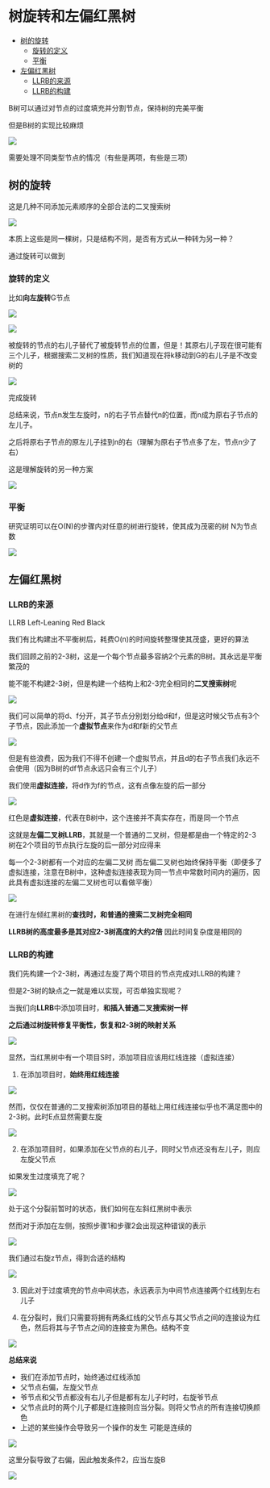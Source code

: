 # 树旋转和左偏红黑树
 
* [树的旋转](#树的旋转)
  * [旋转的定义](#旋转的定义)
  * [平衡](#平衡)
* [左偏红黑树](#左偏红黑树)
  * [LLRB的来源](#LLRB的来源)
  * [LLRB的构建](#LLRB的构建)

B树可以通过对节点的过度填充并分割节点，保持树的完美平衡

但是B树的实现比较麻烦 

![](img/c602f0c3.png)

需要处理不同类型节点的情况（有些是两项，有些是三项）

## 树的旋转

这是几种不同添加元素顺序的全部合法的二叉搜索树

![](img/66dda083.png)

本质上这些是同一棵树，只是结构不同，是否有方式从一种转为另一种？

通过旋转可以做到

### 旋转的定义

比如**向左旋转**G节点

![](img/1fced62c.png)

![](img/0ea97915.png)

被旋转的节点的右儿子替代了被旋转节点的位置，但是！其原右儿子现在很可能有三个儿子，根据搜索二叉树的性质，我们知道现在将k移动到G的右儿子是不改变树的

![](img/af129648.png)

完成旋转

总结来说，节点n发生左旋时，n的右子节点替代n的位置，而n成为原右子节点的左儿子。

之后将原右子节点的原左儿子挂到n的右（理解为原右子节点多了左，节点n少了右）

这是理解旋转的另一种方案

![](img/249d658e.png)

### 平衡

研究证明可以在O(N)的步骤内对任意的树进行旋转，使其成为茂密的树 N为节点数
 
![](img/6de59105.png)

## 左偏红黑树

### LLRB的来源

LLRB Left-Leaning Red Black 

我们有比构建出不平衡树后，耗费O(n)的时间旋转整理使其茂盛，更好的算法

我们回顾之前的2-3树，这是一个每个节点最多容纳2个元素的B树。其永远是平衡繁茂的

能不能不构建2-3树，但是构建一个结构上和2-3完全相同的**二叉搜索树**呢

![](img/93392c66.png)

我们可以简单的将d、f分开，其子节点分别划分给d和f，但是这时候父节点有3个子节点，因此添加一个**虚拟节点**来作为d和f新的父节点

![](img/4fbcad96.png)

但是有些浪费，因为我们不得不创建一个虚拟节点，并且d的右子节点我们永远不会使用（因为B树的df节点永远只会有三个儿子）

我们使用**虚拟连接**，将d作为f的节点，这有点像左旋的后一部分

![](img/756e9b07.png)

红色是**虚拟连接**，代表在B树中，这个连接并不真实存在，而是同一个节点

这就是**左偏二叉树LLRB**，其就是一个普通的二叉树，但是都是由一个特定的2-3树在2个项目的节点执行左旋的后一部分对应得来

每一个2-3树都有一个对应的左偏二叉树 而左偏二叉树也始终保持平衡（即便多了虚拟连接，注意在B树中，这种虚拟连接表现为同一节点中常数时间内的遍历，因此具有虚拟连接的左偏二叉树也可以看做平衡）

![](img/1eac86cc.png)

在进行左倾红黑树的**查找时，和普通的搜索二叉树完全相同**

**LLRB树的高度最多是其对应2-3树高度的大约2倍** 因此时间复杂度是相同的

### LLRB的构建

我们先构建一个2-3树，再通过左旋了两个项目的节点完成对LLRB的构建？

但是2-3树的缺点之一就是难以实现，可否单独实现呢？

当我们向**LLRB**中添加项目时，**和插入普通二叉搜索树一样**

**之后通过树旋转修复平衡性，恢复和2-3树的映射关系**

![](img/c249c6b0.png)

显然，当红黑树中有一个项目S时，添加项目应该用红线连接（虚拟连接）

1. 在添加项目时，**始终用红线连接**

![](img/7e28e611.png)

然而，仅仅在普通的二叉搜索树添加项目的基础上用红线连接似乎也不满足图中的2-3树。此时E点显然需要左旋

![](img/b0af96e4.png)

2. 在添加项目时，如果添加在父节点的右儿子，同时父节点还没有左儿子，则应左旋父节点

如果发生过度填充了呢？

![](img/03a45931.png)

处于这个分裂前暂时的状态，我们如何在左斜红黑树中表示

然而对于添加在左侧，按照步骤1和步骤2会出现这种错误的表示

![](img/65f1ed4b.png)

我们通过右旋z节点，得到合适的结构

![](img/509c0059.png)

3. 因此对于过度填充的节点中间状态，永远表示为中间节点连接两个红线到左右儿子

4. 在分裂时，我们只需要将拥有两条红线的父节点与其父节点之间的连接设为红色，然后将其与子节点之间的连接变为黑色。结构不变

![](img/ae106a92.png)

**总结来说**

* 我们在添加节点时，始终通过红线添加
* 父节点右偏，左旋父节点
* 爷节点和父节点都没有右儿子但是都有左儿子时时，右旋爷节点
* 父节点此时的两个儿子都是红连接则应当分裂。则将父节点的所有连接切换颜色
* 上述的某些操作会导致另一个操作的发生 可能是连续的

![](img/d8a65be7.png)

这里分裂导致了右偏，因此触发条件2，应当左旋B

![](img/6a82f025.png)
